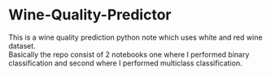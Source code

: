 <H1>Wine-Quality-Predictor</H1>
This is a wine quality prediction python note which uses white and red wine dataset.<br>
Basically the repo consist of 2 notebooks one where I performed binary classification and second where I performed multiclass classification. 
